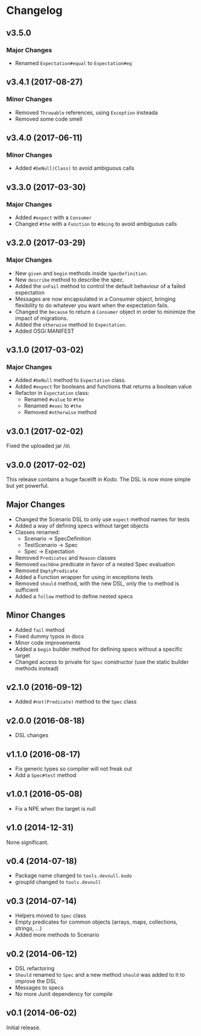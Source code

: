 # Changelog

## v3.5.0

### Major Changes

- Renamed `Expectation#equal` to `Expectation#eq`

## v3.4.1 (2017-08-27)

### Minor Changes

- Removed `Throwable` references, using `Exception` insteada
- Removed some code smell

## v3.4.0 (2017-06-11)

### Minor Changes

- Added `#beNull(Class)` to avoid ambiguous calls

## v3.3.0 (2017-03-30)

### Major Changes

- Added `#expect` with a `Consumer`
- Changed `#the` with a `Function` to `#doing` to avoid ambiguous calls

## v3.2.0 (2017-03-29)

### Major Changes

- New `given` and `begin` methods inside `SpecDefinition`.
- New `describe` method to describe the spec.
- Added the `onFail` method to control the default behaviour of a failed expectation
- Messages are now encapsulated in a Consumer object, bringing flexibility to 
  do whatever you want when the expectation fails.
- Changed the `because` to return a `Consumer` object in order to minimize the impact of migrations.
- Added the `otherwise` method to `Expectation`.
- Added OSGi MANIFEST

## v3.1.0 (2017-03-02)

### Major Changes

- Added `#beNull` method to `Expectation` class.
- Added `#expect` for booleans and functions that returns a boolean value
- Refactor in `Expectation` class:
  * Renamed `#value` to `#the`
  * Renamed `#exec` to `#the`
  * Removed `#otherwise` method

## v3.0.1 (2017-02-02)

Fixed the uploaded jar /o\

## v3.0.0 (2017-02-02)

This release contains a huge facelift in Kodo. The DSL is now more simple but yet powerful.

## Major Changes

- Changed the Scenario DSL to only use `expect` method names for tests
- Added a way of defining specs without target objects
- Classes renamed:
  * Scenario -> SpecDefinition
  * TestScenario -> Spec
  * Spec -> Expectation
- Removed `Predicates` and `Reason` classes
- Removed `eachOne` predicate in favor of a nested Spec evaluation
- Removed `EmptyPredicate`
- Added a Function wrapper for using in exceptions tests
- Removed `should` method, with the new DSL, only the `to` method is sufficient
- Added a `follow` method to define nested specs

## Minor Changes

- Added `fail` method
- Fixed dummy typos in docs
- Minor code improvements
- Added a `begin` builder method for defining specs without a specific target
- Changed access to private for `Spec` constructor (use the static builder methods instead)

## v2.1.0 (2016-09-12)

- Added `#not(Predicate)` method to the `Spec` class

## v2.0.0 (2016-08-18)

- DSL changes

## v1.1.0 (2016-08-17)

- Fix generic types so compiler will not freak out
- Add a `Spec#test` method

## v1.0.1 (2016-05-08)

- Fix a NPE when the target is null

## v1.0 (2014-12-31)

None significant.

## v0.4 (2014-07-18)

- Package name changed to `tools.devnull.kodo`
- groupId changed to `tools.devnull`

## v0.3 (2014-07-14)

- Helpers moved to `Spec` class
- Empty predicates for common objects (arrays, maps, collections, strings, ...)
- Added more methods to Scenario

## v0.2 (2014-06-12)

- DSL refactoring
- `Should` renamed to `Spec` and a new method `should` was added to it to
  improve the DSL
- Messages to specs
- No more Junit dependency for compile

## v0.1 (2014-06-02)

Initial release.